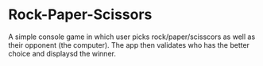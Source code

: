 # Rock-Paper-Scissors
A simple console game in which user picks rock/paper/scisscors as well as their opponent (the computer). The app then validates who has the better choice and displaysd the winner.

